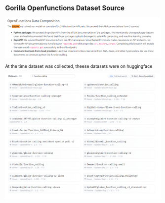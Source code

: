 ## Gorilla Openfunctions Dataset Source

![1702482594900](image/ReadMe/1702482594900.png)

At the time dataset was collected, theese datasets were on huggingface

![1702486941417](image/ReadMe/1702486941417.png)
